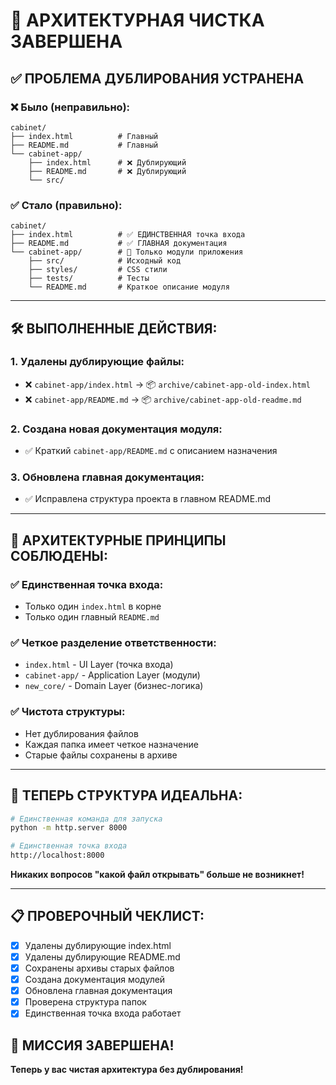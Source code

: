 # 🧹 АРХИТЕКТУРНАЯ ЧИСТКА ЗАВЕРШЕНА

## ✅ **ПРОБЛЕМА ДУБЛИРОВАНИЯ УСТРАНЕНА**

### ❌ **Было (неправильно):**
```
cabinet/
├── index.html          # Главный
├── README.md           # Главный
└── cabinet-app/
    ├── index.html      # ❌ Дублирующий
    ├── README.md       # ❌ Дублирующий
    └── src/
```

### ✅ **Стало (правильно):**
```
cabinet/
├── index.html          # ✅ ЕДИНСТВЕННАЯ точка входа
├── README.md           # ✅ ГЛАВНАЯ документация
└── cabinet-app/        # 🔧 Только модули приложения
    ├── src/            # Исходный код
    ├── styles/         # CSS стили  
    ├── tests/          # Тесты
    └── README.md       # Краткое описание модуля
```

---

## 🛠️ **ВЫПОЛНЕННЫЕ ДЕЙСТВИЯ:**

### 1. **Удалены дублирующие файлы:**
- ❌ `cabinet-app/index.html` → 📦 `archive/cabinet-app-old-index.html`
- ❌ `cabinet-app/README.md` → 📦 `archive/cabinet-app-old-readme.md`

### 2. **Создана новая документация модуля:**
- ✅ Краткий `cabinet-app/README.md` с описанием назначения

### 3. **Обновлена главная документация:**
- ✅ Исправлена структура проекта в главном README.md

---

## 🎯 **АРХИТЕКТУРНЫЕ ПРИНЦИПЫ СОБЛЮДЕНЫ:**

### ✅ **Единственная точка входа:**
- Только один `index.html` в корне
- Только один главный `README.md`

### ✅ **Четкое разделение ответственности:**
- `index.html` - UI Layer (точка входа)
- `cabinet-app/` - Application Layer (модули)
- `new_core/` - Domain Layer (бизнес-логика)

### ✅ **Чистота структуры:**
- Нет дублирования файлов
- Каждая папка имеет четкое назначение
- Старые файлы сохранены в архиве

---

## 🚀 **ТЕПЕРЬ СТРУКТУРА ИДЕАЛЬНА:**

```bash
# Единственная команда для запуска
python -m http.server 8000

# Единственная точка входа
http://localhost:8000
```

**Никаких вопросов "какой файл открывать" больше не возникнет!**

---

## 📋 **ПРОВЕРОЧНЫЙ ЧЕКЛИСТ:**

- [x] Удалены дублирующие index.html
- [x] Удалены дублирующие README.md  
- [x] Сохранены архивы старых файлов
- [x] Создана документация модулей
- [x] Обновлена главная документация
- [x] Проверена структура папок
- [x] Единственная точка входа работает

## 🎉 **МИССИЯ ЗАВЕРШЕНА!**

**Теперь у вас чистая архитектура без дублирования!**
